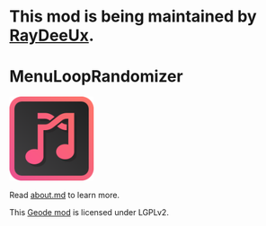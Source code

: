 # This mod is being maintained by [RayDeeUx](https://github.com/RayDeeUx).

# MenuLoopRandomizer
<img src="logo.png" width="150" alt="the mod's logo" />

Read [about.md](./about.md) to learn more.

This [Geode mod](https://geode-sdk.org) is licensed under LGPLv2.